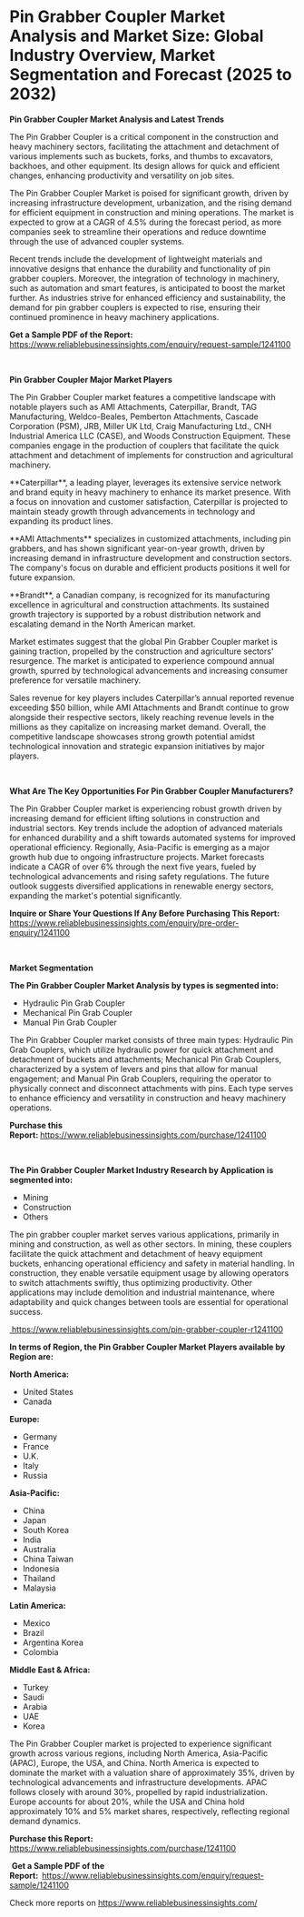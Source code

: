 <p><h1>Pin Grabber Coupler Market Analysis and Market Size: Global Industry Overview, Market Segmentation and Forecast (2025 to 2032)</h1></p><p><strong>Pin Grabber Coupler Market Analysis and Latest Trends</strong></p>
<p><p>The Pin Grabber Coupler is a critical component in the construction and heavy machinery sectors, facilitating the attachment and detachment of various implements such as buckets, forks, and thumbs to excavators, backhoes, and other equipment. Its design allows for quick and efficient changes, enhancing productivity and versatility on job sites.</p><p>The Pin Grabber Coupler Market is poised for significant growth, driven by increasing infrastructure development, urbanization, and the rising demand for efficient equipment in construction and mining operations. The market is expected to grow at a CAGR of 4.5% during the forecast period, as more companies seek to streamline their operations and reduce downtime through the use of advanced coupler systems.</p><p>Recent trends include the development of lightweight materials and innovative designs that enhance the durability and functionality of pin grabber couplers. Moreover, the integration of technology in machinery, such as automation and smart features, is anticipated to boost the market further. As industries strive for enhanced efficiency and sustainability, the demand for pin grabber couplers is expected to rise, ensuring their continued prominence in heavy machinery applications.</p></p>
<p><strong>Get a Sample PDF of the Report:&nbsp;</strong> <a href="https://www.reliablebusinessinsights.com/enquiry/request-sample/1241100?utm_campaign=3352&utm_medium=2&utm_source=Github&utm_content=ia&utm_term=11042025&utm_id=pin-grabber-coupler">https://www.reliablebusinessinsights.com/enquiry/request-sample/1241100</a></p>
<p>&nbsp;</p>
<p><strong>Pin Grabber Coupler Major Market Players</strong></p>
<p><p>The Pin Grabber Coupler market features a competitive landscape with notable players such as AMI Attachments, Caterpillar, Brandt, TAG Manufacturing, Weldco-Beales, Pemberton Attachments, Cascade Corporation (PSM), JRB, Miller UK Ltd, Craig Manufacturing Ltd., CNH Industrial America LLC (CASE), and Woods Construction Equipment. These companies engage in the production of couplers that facilitate the quick attachment and detachment of implements for construction and agricultural machinery.</p><p>**Caterpillar**, a leading player, leverages its extensive service network and brand equity in heavy machinery to enhance its market presence. With a focus on innovation and customer satisfaction, Caterpillar is projected to maintain steady growth through advancements in technology and expanding its product lines.</p><p>**AMI Attachments** specializes in customized attachments, including pin grabbers, and has shown significant year-on-year growth, driven by increasing demand in infrastructure development and construction sectors. The company's focus on durable and efficient products positions it well for future expansion.</p><p>**Brandt**, a Canadian company, is recognized for its manufacturing excellence in agricultural and construction attachments. Its sustained growth trajectory is supported by a robust distribution network and escalating demand in the North American market.</p><p>Market estimates suggest that the global Pin Grabber Coupler market is gaining traction, propelled by the construction and agriculture sectors' resurgence. The market is anticipated to experience compound annual growth, spurred by technological advancements and increasing consumer preference for versatile machinery.</p><p>Sales revenue for key players includes Caterpillar’s annual reported revenue exceeding $50 billion, while AMI Attachments and Brandt continue to grow alongside their respective sectors, likely reaching revenue levels in the millions as they capitalize on increasing market demand. Overall, the competitive landscape showcases strong growth potential amidst technological innovation and strategic expansion initiatives by major players.</p></p>
<p>&nbsp;</p>
<p><strong>What Are The Key Opportunities For Pin Grabber Coupler Manufacturers?</strong></p>
<p><p>The Pin Grabber Coupler market is experiencing robust growth driven by increasing demand for efficient lifting solutions in construction and industrial sectors. Key trends include the adoption of advanced materials for enhanced durability and a shift towards automated systems for improved operational efficiency. Regionally, Asia-Pacific is emerging as a major growth hub due to ongoing infrastructure projects. Market forecasts indicate a CAGR of over 6% through the next five years, fueled by technological advancements and rising safety regulations. The future outlook suggests diversified applications in renewable energy sectors, expanding the market's potential significantly.</p></p>
<p><strong>Inquire or Share Your Questions If Any Before Purchasing This Report:</strong> <a href="https://www.reliablebusinessinsights.com/enquiry/pre-order-enquiry/1241100?utm_campaign=3352&utm_medium=2&utm_source=Github&utm_content=ia&utm_term=11042025&utm_id=pin-grabber-coupler">https://www.reliablebusinessinsights.com/enquiry/pre-order-enquiry/1241100</a></p>
<p>&nbsp;</p>
<p><strong>Market Segmentation</strong></p>
<p><strong>The Pin Grabber Coupler Market Analysis by types is segmented into:</strong></p>
<p><ul><li>Hydraulic Pin Grab Coupler</li><li>Mechanical Pin Grab Coupler</li><li>Manual Pin Grab Coupler</li></ul></p>
<p><p>The Pin Grabber Coupler market consists of three main types: Hydraulic Pin Grab Couplers, which utilize hydraulic power for quick attachment and detachment of buckets and attachments; Mechanical Pin Grab Couplers, characterized by a system of levers and pins that allow for manual engagement; and Manual Pin Grab Couplers, requiring the operator to physically connect and disconnect attachments with pins. Each type serves to enhance efficiency and versatility in construction and heavy machinery operations.</p></p>
<p><strong>Purchase this Report:&nbsp;</strong><a href="https://www.reliablebusinessinsights.com/purchase/1241100?utm_campaign=3352&utm_medium=2&utm_source=Github&utm_content=ia&utm_term=11042025&utm_id=pin-grabber-coupler">https://www.reliablebusinessinsights.com/purchase/1241100</a></p>
<p>&nbsp;</p>
<p><strong>The Pin Grabber Coupler Market Industry Research by Application is segmented into:</strong></p>
<p><ul><li>Mining</li><li>Construction</li><li>Others</li></ul></p>
<p><p>The pin grabber coupler market serves various applications, primarily in mining and construction, as well as other sectors. In mining, these couplers facilitate the quick attachment and detachment of heavy equipment buckets, enhancing operational efficiency and safety in material handling. In construction, they enable versatile equipment usage by allowing operators to switch attachments swiftly, thus optimizing productivity. Other applications may include demolition and industrial maintenance, where adaptability and quick changes between tools are essential for operational success.</p></p>
<p><a href="https://www.reliablebusinessinsights.com/pin-grabber-coupler-r1241100?utm_campaign=3352&utm_medium=2&utm_source=Github&utm_content=ia&utm_term=11042025&utm_id=pin-grabber-coupler">&nbsp;https://www.reliablebusinessinsights.com/pin-grabber-coupler-r1241100</a></p>
<p><strong>In terms of Region, the Pin Grabber Coupler Market Players available by Region are:</strong></p>
<p>
    <p> <strong> North America: </strong>
        <ul>
            <li>United States</li>
            <li>Canada</li>
        </ul>
        </p> 
    <p> <strong> Europe: </strong>
        <ul>
            <li>Germany</li>
            <li>France</li>
            <li>U.K.</li>
            <li>Italy</li>
            <li>Russia</li>
        </ul>
        </p> 
    <p> <strong> Asia-Pacific: </strong>
        <ul>
            <li>China</li>
            <li>Japan</li>
            <li>South Korea</li>
            <li>India</li>
            <li>Australia</li>
            <li>China Taiwan</li>
            <li>Indonesia</li>
            <li>Thailand</li>
            <li>Malaysia</li>
        </ul>
        </p> 
    <p> <strong> Latin America: </strong>
        <ul>
            <li>Mexico</li>
            <li>Brazil</li>
            <li>Argentina Korea</li>
            <li>Colombia</li>
        </ul>
        </p> 
    <p> <strong> Middle East & Africa: </strong>
        <ul>
            <li>Turkey</li>
            <li>Saudi</li>
            <li>Arabia</li>
            <li>UAE</li>
            <li>Korea</li>
        </ul>
    </p>
    </p>
<p><p>The Pin Grabber Coupler market is projected to experience significant growth across various regions, including North America, Asia-Pacific (APAC), Europe, the USA, and China. North America is expected to dominate the market with a valuation share of approximately 35%, driven by technological advancements and infrastructure developments. APAC follows closely with around 30%, propelled by rapid industrialization. Europe accounts for about 20%, while the USA and China hold approximately 10% and 5% market shares, respectively, reflecting regional demand dynamics.</p></p>
<p><strong>Purchase this Report: </strong><a href="https://www.reliablebusinessinsights.com/purchase/1241100?utm_campaign=3352&utm_medium=2&utm_source=Github&utm_content=ia&utm_term=11042025&utm_id=pin-grabber-coupler">https://www.reliablebusinessinsights.com/purchase/1241100</a></p>
<p>&nbsp;<strong>Get a Sample PDF of the Report:&nbsp;&nbsp;</strong><a href="https://www.reliablebusinessinsights.com/enquiry/request-sample/1241100?utm_campaign=3352&utm_medium=2&utm_source=Github&utm_content=ia&utm_term=11042025&utm_id=pin-grabber-coupler">https://www.reliablebusinessinsights.com/enquiry/request-sample/1241100</a></p>
<p><strong></strong></p>
<p>Check more reports on <a href="https://www.reliablebusinessinsights.com/?utm_campaign=3352&utm_medium=2&utm_source=Github&utm_content=ia&utm_term=11042025&utm_id=pin-grabber-coupler">https://www.reliablebusinessinsights.com/</a></p>